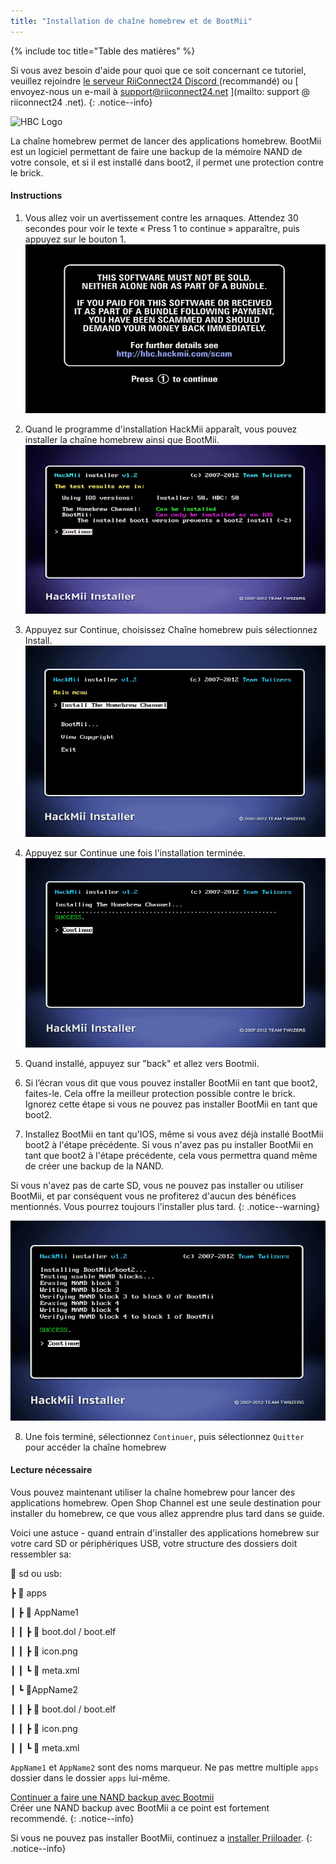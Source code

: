 ```yaml
---
title: "Installation de chaîne homebrew et de BootMii"
---
```


{% include toc title="Table des matières" %}

Si vous avez besoin d'aide pour quoi que ce soit concernant ce tutoriel, veuillez rejoindre [ le serveur RiiConnect24 Discord ](https://discord.gg/rc24) (recommandé) ou \[ envoyez-nous un e-mail à support@riiconnect24.net \](mailto: support @ riiconnect24 .net).
{: .notice--info}

![HBC Logo](/images/hbc.png)

La chaîne homebrew permet de lancer des applications homebrew. BootMii est un logiciel permettant de faire une backup de la mémoire NAND de votre console, et si il est installé dans boot2, il permet une protection contre le brick.

#### Instructions

1. Vous allez voir un avertissement contre les arnaques. Attendez 30 secondes pour voir le texte « Press 1 to continue » apparaître, puis appuyez sur le bouton 1. ![Scam Screen](/images/Wii/ScamScreen.png)

2. Quand le programme d'installation HackMii apparaît, vous pouvez installer la chaîne homebrew ainsi que BootMii. ![Results](/images/Wii/Results.png)

3. Appuyez sur Continue, choisissez Chaîne homebrew puis sélectionnez Install. ![Install the Homebrew Channel](/images/Wii/InstallHomebrewChannel.png)

4. Appuyez sur Continue une fois l'installation terminée. ![Success Installing the Homebrew Channel](/images/Wii/SuccessHBC.png)

5. Quand installé, appuyez sur "back" et allez vers Bootmii.
6. Si l’écran vous dit que vous pouvez installer BootMii en tant que boot2, faites-le. Cela offre la meilleur protection possible contre le brick. Ignorez cette étape si vous ne pouvez pas installer BootMii en tant que boot2.
7. Installez BootMii en tant qu'IOS, même si vous avez déjà installé BootMii boot2 à l'étape précédente. Si vous n'avez pas pu installer BootMii en tant que boot2 à l'étape précédente, cela vous permettra quand même de créer une backup de la NAND.

Si vous n'avez pas de carte SD, vous ne pouvez pas installer ou utiliser BootMii, et par conséquent vous ne profiterez d'aucun des bénéfices mentionnés. Vous pourrez toujours l'installer plus tard.
{: .notice--warning}

![BootMii Installation](/images/Wii/InstallBootMii.png)

8. Une fois terminé, sélectionnez `Continuer`, puis sélectionnez `Quitter` pour accéder la chaîne homebrew

#### Lecture nécessaire

Vous pouvez maintenant utiliser la chaîne homebrew pour lancer des applications homebrew. Open Shop Channel est une seule destination pour installer du homebrew, ce que vous allez apprendre plus tard dans se guide.

Voici une astuce - quand entrain d'installer des applications homebrew sur votre card SD or périphériques USB, votre structure des dossiers doit ressembler sa:

💾 sd ou usb:

┣ 📂 apps

┃ ┣ 📂 AppName1

┃ ┃ ┣ 📄 boot.dol / boot.elf

┃ ┃ ┣ 📄 icon.png

┃ ┃ ┗ 📄 meta.xml

┃ ┗ 📂AppName2

┃ ┃ ┣ 📄 boot.dol / boot.elf

┃ ┃ ┣ 📄 icon.png

┃ ┃ ┗ 📄 meta.xml

`AppName1` et `AppName2` sont des noms marqueur. Ne pas mettre multiple `apps` dossier dans le dossier `apps` lui-même.

[Continuer a faire une NAND backup avec Bootmii](bootmii)<br> Créer une NAND backup avec BootMii a ce point est fortement recommendé.
{: .notice--info}

Si vous ne pouvez pas installer BootMii, continuez a [installer Priiloader](priiloader).
{: .notice--info}
